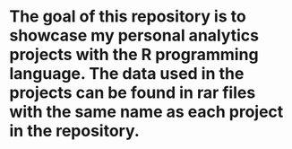 # The goal of this repository is to showcase my personal analytics projects with the R programming language. The data used in the projects can be found in rar files with the same name as each project in the repository.

